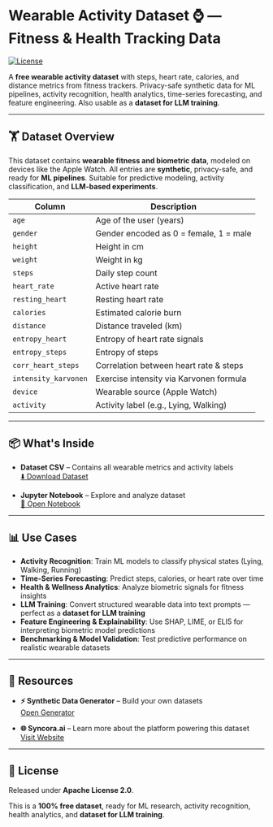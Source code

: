 # Wearable Activity Dataset ⌚ — Fitness & Health Tracking Data

[![License](https://img.shields.io/badge/license-Apache%202.0-blue.svg)](LICENSE)

A **free wearable activity dataset** with steps, heart rate, calories, and distance metrics from fitness trackers. Privacy-safe synthetic data for ML pipelines, activity recognition, health analytics, time-series forecasting, and feature engineering. Also usable as a **dataset for LLM training**.

---

## 🏋️ Dataset Overview

This dataset contains **wearable fitness and biometric data**, modeled on devices like the Apple Watch. All entries are **synthetic**, privacy-safe, and ready for **ML pipelines**. Suitable for predictive modeling, activity classification, and **LLM-based experiments**.

| Column | Description |
|--------|-------------|
| `age` | Age of the user (years) |
| `gender` | Gender encoded as 0 = female, 1 = male |
| `height` | Height in cm |
| `weight` | Weight in kg |
| `steps` | Daily step count |
| `heart_rate` | Active heart rate |
| `resting_heart` | Resting heart rate |
| `calories` | Estimated calorie burn |
| `distance` | Distance traveled (km) |
| `entropy_heart` | Entropy of heart rate signals |
| `entropy_steps` | Entropy of steps |
| `corr_heart_steps` | Correlation between heart rate & steps |
| `intensity_karvonen` | Exercise intensity via Karvonen formula |
| `device` | Wearable source (Apple Watch) |
| `activity` | Activity label (e.g., Lying, Walking) |

---

## 📦 What's Inside

- **Dataset CSV** – Contains all wearable metrics and activity labels  
  [⬇️ Download Dataset](https://github.com/syncora-ai/Wearable-Activity-Dataset/blob/main/wearables_monitoring_data.csv)  

- **Jupyter Notebook** – Explore and analyze dataset  
  [📓 Open Notebook](https://github.com/syncora-ai/Fitness-Health-Tracking-Dataset/blob/main/apple_watch_fitbit_data_synthetic%20(1).ipynb)  

---

## 📊 Use Cases

- **Activity Recognition**: Train ML models to classify physical states (Lying, Walking, Running)  
- **Time-Series Forecasting**: Predict steps, calories, or heart rate over time  
- **Health & Wellness Analytics**: Analyze biometric signals for fitness insights  
- **LLM Training**: Convert structured wearable data into text prompts — perfect as a **dataset for LLM training**  
- **Feature Engineering & Explainability**: Use SHAP, LIME, or ELI5 for interpreting biometric model predictions  
- **Benchmarking & Model Validation**: Test predictive performance on realistic wearable datasets  

---

## 🔗 Resources

- **⚡ Synthetic Data Generator** – Build your own datasets  
  [Open Generator](https://huggingface.co/spaces/syncora/synthetic-generation)  

- **🌐 Syncora.ai** – Learn more about the platform powering this dataset  
  [Visit Website](https://syncora.ai)  

---

## 📜 License

Released under **Apache License 2.0**.  

This is a **100% free dataset**, ready for ML research, activity recognition, health analytics, and **dataset for LLM training**.
